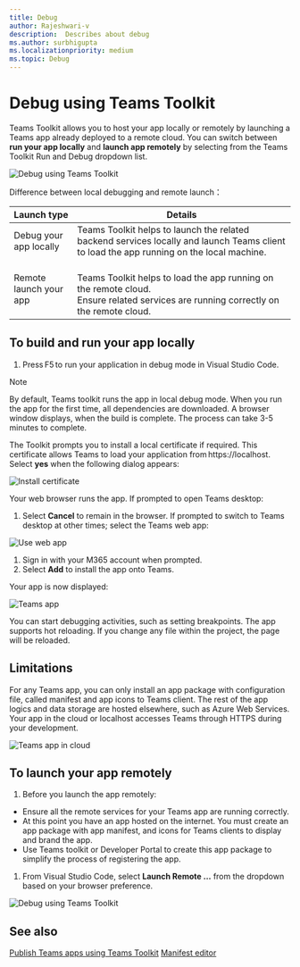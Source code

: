 ```yaml
---
title: Debug
author: Rajeshwari-v
description:  Describes about debug
ms.author: surbhigupta
ms.localizationpriority: medium
ms.topic: Debug
---
```


# Debug using Teams Toolkit  

Teams Toolkit allows you to host your app locally or remotely by launching a Teams app already deployed to a remote cloud. You can switch between **run your app locally** and **launch app remotely** by selecting from the Teams Toolkit Run and Debug dropdown list.

 ![Debug using Teams Toolkit](~/assets/images/tools-and-sdks/debug-using-teams-toolkit.png)

Difference between local debugging and remote launch：

|Launch type | Details|
|-----------|----------|
|Debug your app locally | Teams Toolkit helps to launch the related backend services locally and launch Teams client to load the app running on the local machine. |
|Remote launch your app | <br> Teams Toolkit helps to load the app running on the remote cloud. <br>Ensure related services are running correctly on the remote cloud.</br>|

## To build and run your app locally

1. Press F5 to run your application in debug mode in Visual Studio Code.

> [!NOTE]
> By default, Teams toolkit runs the app in local debug mode.
> When you run the app for the first time, all dependencies are downloaded. A browser window displays, when the build is complete. The process can take 3-5 minutes to complete.

The Toolkit prompts you to install a local certificate if required. This certificate allows Teams to load your application from https://localhost. Select **yes** when the following dialog appears:

 ![Install certificate](~/assets/images/tools-and-sdks/install-certificate.png)

Your web browser runs the app. If prompted to open Teams desktop:

1. Select **Cancel** to remain in the browser. If prompted to switch to Teams desktop at other times; select the Teams web app:

 ![Use web app](~/assets/images/tools-and-sdks/use-web-app.png)

1. Sign in with your M365 account when prompted.
1. Select **Add** to install the app onto Teams.

Your app is now displayed:

 ![Teams app](~/assets/images/tools-and-sdks/app-created.png)

You can start debugging activities, such as setting breakpoints. The app supports hot reloading. If you change any file within the project, the page will be reloaded.

## Limitations

For any Teams app, you can only install an app package with configuration file, called manifest and app icons to Teams client. The rest of the app logics and data storage are hosted elsewhere, such as Azure Web Services. Your app in the cloud or localhost accesses Teams through HTTPS during your development.

 ![Teams app in cloud](~/assets/images/tools-and-sdks/app-hosting-in-cloud.png)

## To launch your app remotely

1. Before you launch the app remotely:

* Ensure all the remote services for your Teams app are running correctly.
* At this point you have an app hosted on the internet. You must create an app package with app manifest, and icons for Teams clients to display and brand the app.
* Use Teams toolkit or Developer Portal to create this app package to simplify the process of registering the app.

1. From Visual Studio Code, select **Launch Remote …** from the dropdown based on your browser preference.

 ![Debug using Teams Toolkit](~/assets/images/tools-and-sdks/debug-using-teams-toolkit.png)

## See also

[Publish Teams apps using Teams Toolkit](teams-toolkit-publish.md)
[Manifest editor](manifest-editor.md)
